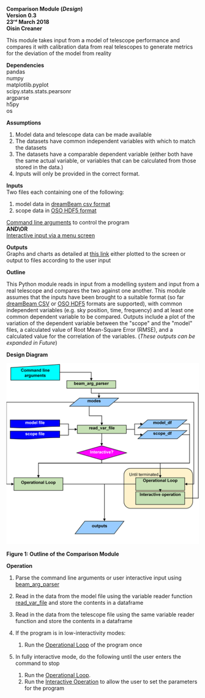 **Comparison Module (*Design*)\
Version 0.3\
23ʳᵈ March 2018\
Oisin Creaner**

This module takes input from a model of telescope performance and
compares it with calibration data from real telescopes to generate
metrics for the deviation of the model from reality

**Dependencies**\
pandas\
numpy\
matplotlib.pyplot\
scipy.stats.stats.pearsonr\
argparse\
h5py\
os

**Assumptions**

1.  Model data and telescope data can be made available
2.  The datasets have common independent variables with which to match
    the datasets
3.  The datasets have a comparable dependent variable (either both have the same 
    actual variable, or variables that can be calculated from those stored in the data.)
4.  Inputs will only be provided in the correct format.

**Inputs**\
Two files each containing one of the following:
1.  model data in [dreamBeam csv format](/data_descriptions/DreamBeam_Source_data_description.md)  
2.  scope data in [OSO HDF5 format](/data_descriptions/OSO_HDF5.md)

[Command line arguments](/comparison_module/cli_arguments.md) to control the program\
**AND\OR**\
[Interactive input via a menu screen](/comparison_module/interactive_mode.md)

**Outputs**\
Graphs and charts as detailed at [this link](/comparison_module/outputs.md) either plotted to the screen or output to files according to the user input  

**Outline**

This Python module reads in input from a modelling system and input from a real
telescope and compares the two against one another. This module assumes
that the inputs have been brought to a suitable format (so far [dreamBeam CSV](/data_descriptions/DreamBeam_Source_data_description.md) 
or [OSO HDF5](/data_descriptions/OSO_HDF5.md) formats are supported), with common
independent variables (e.g. sky position, time, frequency) and at least one
common dependent variable to be compared. Outputs include a plot of the
variation of the dependent variable between the "scope" and the "model" files, 
a calculated value of Root
Mean-Square Error (RMSE), and a calculated value for the correlation of
the variables. (*These outputs can be expanded in Future*)

**Design Diagram**

![Design Diagram](/images/comparison_module_fig1_v6.PNG)

**Figure 1: Outline of the Comparison Module**

**Operation**

1. Parse the command line arguments or user interactive input using 
[beam_arg_parser](/comparison_module/function_docs/arg_parser.md)
2. Read in the data from the model file using the variable reader function 
[read_var_file](/comparison_module/function_docs/file_reading_functions.md)
and store the contents in a dataframe
   
3.  Read in the data from the telescope file using the same variable reader function and store the contents in a
    dataframe

4.  If the program is in low-interactivity modes:
    1.  Run the [Operational Loop](/comparison_module/operational_loop.md) of the program once
5.  In fully interactive mode, do the following until the user enters the command to stop
    1.  Run the [Operational Loop](/comparison_module/operational_loop.md).
    2.  Run the [Interactive Operation](/comparison_module/interactive_operation.md) to allow the user to set the parameters for the program

